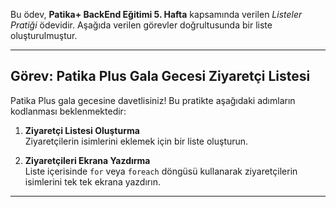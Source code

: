 ﻿Bu ödev, **Patika+ BackEnd Eğitimi 5. Hafta** kapsamında verilen *Listeler Pratiği* ödevidir. Aşağıda verilen görevler doğrultusunda bir liste oluşturulmuştur.

---

## Görev: Patika Plus Gala Gecesi Ziyaretçi Listesi

Patika Plus gala gecesine davetlisiniz! Bu pratikte aşağıdaki adımların kodlanması beklenmektedir:

1. **Ziyaretçi Listesi Oluşturma**  
   Ziyaretçilerin isimlerini eklemek için bir liste oluşturun.

2. **Ziyaretçileri Ekrana Yazdırma**  
   Liste içerisinde `for` veya `foreach` döngüsü kullanarak ziyaretçilerin isimlerini tek tek ekrana yazdırın.

---